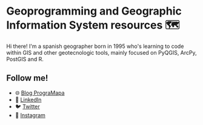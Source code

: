 # Geoprogramming and Geographic Information System resources 🗺

Hi there! I'm a spanish geographer born in 1995 who's learning to code within GIS 
and other geotecnologic tools, mainly focused on PyQGIS, ArcPy, PostGIS and R. 

## Follow me!

- 🌐 <a href="https://programapa.wordpress.com/">Blog PrograMapa</a>
- 💼 <a href="https://www.linkedin.com/in/robertojl/">LinkedIn</a>
- 🐦 <a href="https://twitter.com/progra_mapa">Twitter</a>
- 📸 <a href="https://www.instagram.com/progra_mapa/">Instagram</a>


